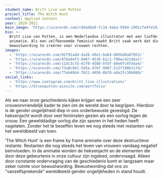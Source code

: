 ```yaml
---
student_name: Britt Lise van Putten
project_title: The Witch Hunt
context: Applied Context
year: 2020-2021
main_image: 'https://ucarecdn.com/c9dadbe9-fc2d-4aba-9384-1901cfe4fe19/'
bio: >-
  Britt Lise van Putten, is een Nederlandse illustrator met een liefde voor
  animatie. Als een zelfbenoemde feminist maakt Britt vaak werk dat dient om
  bewustwording te creëren voor vrouwen rechten. 
images:
  - 'https://ucarecdn.com/02f91a44-da26-49e1-ba64-885bd0a87053/'
  - 'https://ucarecdn.com/078a9af3-8467-4536-b1c1-f06ec4214ba7/'
  - 'https://ucarecdn.com/11dc3cfd-d1f0-4588-bfbf-b0e6fc8fdaa4/'
  - 'https://ucarecdn.com/73a8c941-5d5a-476f-940f-512f198b117d/'
  - 'https://ucarecdn.com/77eb4bb4-7b21-4456-8bf8-ada3fc38b080/'
social_links:
  - 'https://www.instagram.com/britt.lise.illustration/'
  - 'https://blvanputten.wixsite.com/portfolio'
---
```

Als we naar onze geschiedenis kijken krijgen we een zeer vrouwonvriendelijk kader te zien om de wereld door te begrijpen. Hierdoor is de gender ongelijkheid diep in ons onderbewuste gevestigd. De heksenjacht wordt door veel feministen gezien als een oorlog tegen de vrouw. Een gewelddadige oorlog die zijn sporen in het heden heeft nagelaten. Zonder het te beseffen leven we nog steeds met restanten van het wereldbeeld van toen. 

 ‘The Witch Hunt’ is een frame by frame animatie over deze destructieve restante. Restanten die nog steeds het leven van vrouwen vandaag negatief beïnvloeden. In de animatie worden de heksenjacht en de elementen die door deze gebeurtenis in onze cultuur zijn ingebed, ondervraagd. Alleen door constante ondervraging van de geschiedenis komt er langzaam maar zeker ruimte voor bewustwording. Bewustwording dat ons zo “vanzelfsprekende” wereldbeeld gender ongelijkheden in stand houdt.